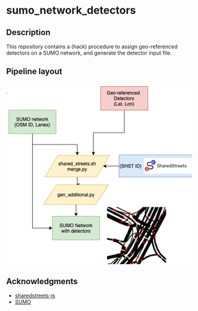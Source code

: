 # sumo_network_detectors

<!-- Description -->
## Description
This repository contains a (hack) procedure to assign geo-referenced detectors on a SUMO network, and generate the detector input file.

<!-- Layout -->
## Pipeline layout
<img src="images/automate_sumo_network_detectors.png"  alt="Detectors in Paris Network" width="500">


<!-- ACKNOWLEDGMENTS -->
## Acknowledgments

* [sharedstreets-js](https://github.com/sharedstreets/sharedstreets-js)
* [SUMO](https://github.com/eclipse/sumo)
